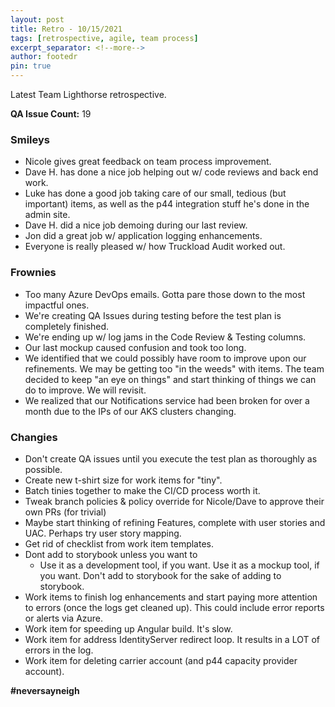 ```yaml
---
layout: post
title: Retro - 10/15/2021
tags: [retrospective, agile, team process]
excerpt_separator: <!--more-->
author: footedr
pin: true
---
```


Latest Team Lighthorse retrospective.

__QA Issue Count:__ 19

<!--more-->

### Smileys
- Nicole gives great feedback on team process improvement.
- Dave H. has done a nice job helping out w/ code reviews and back end work.
- Luke has done a good job taking care of our small, tedious (but important) items, as well as the p44 integration stuff he's done in the admin site.
- Dave H. did a nice job demoing during our last review.
- Jon did a great job w/ application logging enhancements.
- Everyone is really pleased w/ how Truckload Audit worked out.

### Frownies
- Too many Azure DevOps emails. Gotta pare those down to the most impactful ones.
- We're creating QA Issues during testing before the test plan is completely finished.
- We're ending up w/ log jams in the Code Review & Testing columns.
- Our last mockup caused confusion and took too long.
- We identified that we could possibly have room to improve upon our refinements. We may be getting too "in the weeds" with items. The team decided to keep "an eye on things" and start thinking of things we can do to improve. We will revisit.
- We realized that our Notifications service had been broken for over a month due to the IPs of our AKS clusters changing.

### Changies
- Don't create QA issues until you execute the test plan as thoroughly as possible.
- Create new t-shirt size for work items for "tiny".
- Batch tinies together to make the CI/CD process worth it.
- Tweak branch policies & policy override for Nicole/Dave to approve their own PRs (for trivial)
- Maybe start thinking of refining Features, complete with user stories and UAC. Perhaps try user story mapping.
- Get rid of checklist from work item templates.
- Dont add to storybook unless you want to
  - Use it as a development tool, if you want. Use it as a mockup tool, if you want. Don't add to storybook for the sake of adding to storybook.
- Work items to finish log enhancements and start paying more attention to errors (once the logs get cleaned up). This could include error reports or alerts via Azure.
- Work item for speeding up Angular build. It's slow.
- Work item for address IdentityServer redirect loop. It results in a LOT of errors in the log.
- Work item for deleting carrier account (and p44 capacity provider account).

**#neversayneigh**